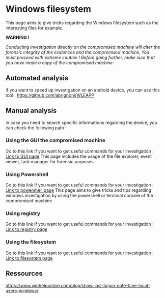 # Windows filesystem
This page aims to give tricks regarding the Windows filesystem such as the interesting files for example.

**WARNING !**

*Conducting investigation directly on the compromised machine will alter the forensic integrity of the evidences and the compromised machine, You must proceed with extreme caution ! Before going further, make sure that you have made a copy of the compromised machine.*


## Automated analysis
If you want to speed up investigation on an android device, you can use this tool : 
https://github.com/abrignoni/WLEAPP

## Manual analysis

In case you need to search specific informations regarding the device, you can check the following path :

### Using the GUI the compromised machine

Go to this link if you want to get useful commands for your investigation : [Link to GUI page]()
This page includes the usage of the file explorer, event viewer, task manager for forensic purposes.

### Using Powershell

Go to this link if you want to get useful commands for your investigation : [Link to powershell page]() 
This page aims to give tricks and tips regarding windows investigation by using the powershell or terminal console of the compromised machine

### Using registry
Go to this link if you want to get useful commands for your investigation : [Link to registry page]()

### Using the filesystem
Go to this link if you want to get useful commands for your investigation : [Link to filesystem page]()

## Ressources
https://www.winhelponline.com/blog/show-last-logon-date-time-local-users-windows/
